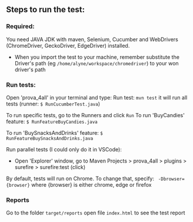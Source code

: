 ## Steps to run the test:

### Required:
You need JAVA JDK with maven, Selenium, Cucumber and WebDrivers (ChromeDriver, GeckoDriver, EdgeDriver) installed.
- When you import the test to your machine, remember substitute the Driver's path (eg `/home/alyne/workspace/chromedriver`) to your won driver's path

### Run tests:
Open 'prova_4all' in your terminal and type: 
Run test: `mvn test`
it will run all tests (runner: `$ RunCucumberTest.java`)

To run specific tests, go to the Runners and click `Run`
To run 'BuyCandies' feature:
`$ RunFeatureBuyCandies.java`

To run 'BuySnacksAndDrinks' feature:
`$ RunFeatureBuySnacksAndDrinks.java`

Run parallel tests (I could only do it in VSCode):
- Open 'Explorer' window, go to Maven Projects > prova_4all > plugins > surefire > surefire:test (click)


By default, tests will run on Chrome. 
To change that, specify:
` -Dbrowser={browser}` where {browser} is either chrome, edge or firefox

### Reports
Go to the folder `target/reports` open file `index.html`  to see the test report


